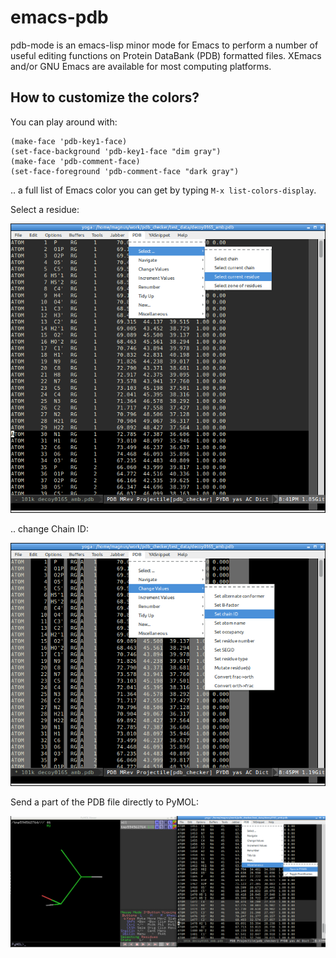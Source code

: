 emacs-pdb
=========

pdb-mode is an emacs-lisp minor mode for Emacs to perform a number of useful editing functions on Protein DataBank (PDB) formatted files. XEmacs and/or GNU Emacs are available for most computing platforms.

## How to customize the colors?
You can play around with:

    (make-face 'pdb-key1-face)
    (set-face-background 'pdb-key1-face "dim gray")
    (make-face 'pdb-comment-face)
    (set-face-foreground 'pdb-comment-face "dark gray")

.. a full list of Emacs color you can get by typing `M-x list-colors-display`.

Select a residue:

![screenshot](doc/screenshota.png)

.. change Chain ID:

![screenshot](doc/screenshotc.png)

Send a part of the PDB file directly to PyMOL:

![screenshot](doc/screenshotb.png)
